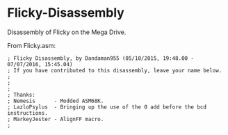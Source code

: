 # Flicky-Disassembly
Disassembly of Flicky on the Mega Drive.

From Flicky.asm:

```; ======================================================================
; Flicky Disassembly, by Dandaman955 (05/10/2015, 19:48.00 - 07/07/2016, 15:45.04)
; If you have contributed to this disassembly, leave your name below.
;
;
;
; Thanks:
; Nemesis      - Modded ASM68K.
; LazloPsylus  - Bringing up the use of the 0 add before the bcd instructions.
; MarkeyJester - AlignFF macro.
;
```
